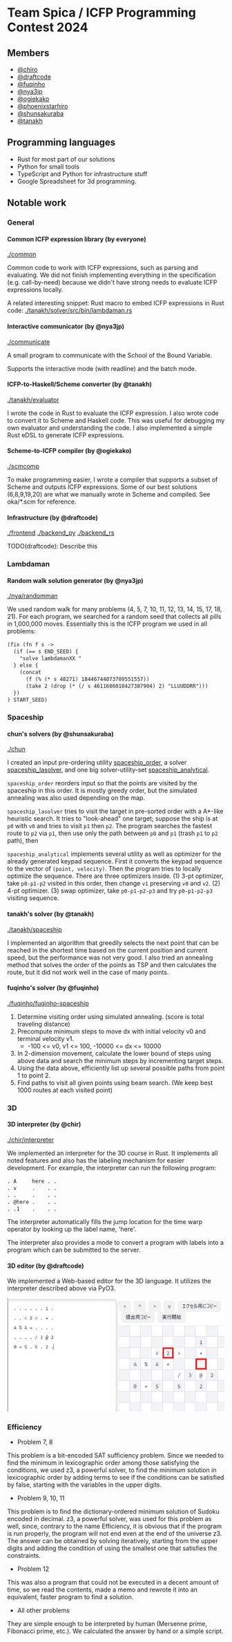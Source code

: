 # Team Spica / ICFP Programming Contest 2024

## Members

- [@chiro](https://github.com/chiro/)
- [@draftcode](https://github.com/draftcode/)
- [@fuqinho](https://github.com/fuqinho/)
- [@nya3jp](https://github.com/nya3jp/)
- [@ogiekako](https://github.com/ogiekako/)
- [@phoenixstarhiro](https://github.com/phoenixstarhiro/)
- [@shunsakuraba](https://github.com/shunsakuraba/)
- [@tanakh](https://github.com/tanakh/)

## Programming languages

- Rust for most part of our solutions
- Python for small tools
- TypeScript and Python for infrastructure stuff
- Google Spreadsheet for 3d programming.

## Notable work

### General

#### Common ICFP expression library (by everyone)

[./common](./common)

Common code to work with ICFP expressions, such as parsing and evaluating. We did not finish implementing everything in the specification (e.g. call-by-need) because we didn't have strong needs to evaluate ICFP expressions locally.

A related interesting snippet: Rust macro to embed ICFP expressions in Rust code:
[./tanakh/solver/src/bin/lambdaman.rs](./tanakh/solver/src/bin/lambdaman.rs)

#### Interactive communicator (by @nya3jp)

[./communicate](./communicate)

A small program to communicate with the School of the Bound Variable.

Supports the interactive mode (with readline) and the batch mode.

#### ICFP-to-Haskell/Scheme converter (by @tanakh)

[./tanakh/evaluator](./tanakh/evaluator)

I wrote the code in Rust to evaluate the ICFP expression. I also wrote code to convert it to Scheme and Haskell code. This was useful for debugging my own evaluator and understanding the code. I also implemented a simple Rust eDSL to generate ICFP expressions.

#### Scheme-to-ICFP compiler (by @ogiekako)

[./scmcomp](./scmcomp)

To make programming easier, I wrote a compiler that supports a subset of Scheme and outputs ICFP expressions. Some of our best solutions (6,8,9,19,20) are what we manually wrote in Scheme and compiled. See oka/\*.scm for reference.

#### Infrastructure (by @draftcode)

[./frontend](./frontend)
[./backend_py](./backend_py)
[./backend_rs](./backend_rs)

TODO(draftcode): Describe this

### Lambdaman

#### Random walk solution generator (by @nya3jp)

[./nya/randomman](./nya/randomman)

We used random walk for many problems (4, 5, 7, 10, 11, 12, 13, 14, 15, 17, 18,
21). For each program, we searched for a random seed that collects all pills in
1,000,000 moves. Essentially this is the ICFP program we used in all problems:

```
(fix (fn f s ->
  (if (== s END_SEED) {
    "solve lambdamanXX "
  } else {
    (concat
      (f (% (* s 48271) 18446744073709551557))
      (take 2 (drop (* (/ s 4611686018427387904) 2) "LLUUDDRR")))
  })
) START_SEED)
```

### Spaceship

#### chun's solvers (by @shunsakuraba)

[./chun](./chun)

I created an input pre-ordering utility [spaceship_order](chun/spaceship_order), a solver [spaceship_lasolver](chun/spaceship_lasolver), and one big solver-utility-set [spaceship_analytical](chun/spaceship_analytical).

`spaceship_order` reorders input so that the points are visited by the spaceship in this order. It is mostly greedy order, but the simulated annealing was also used depending on the map.

`spaceship_lasolver` tries to visit the target in pre-sorted order with a A\*-like heuristic search. It tries to "look-ahead" one target; suppose the ship is at `p0` with `v0` and tries to visit `p1` then `p2`. The program searches the fastest route to `p2` via `p1`, then use only the path between `p0` and `p1` (trash `p1` to `p2` path), then

`spaceship_analytical` implements several utility as well as optimizer for the already generated keypad sequence. First it converts the keypad sequence to the vector of `(point, velocity)`. Then the program tries to locally optimize the sequence. There are three optimizers inside. (1) 3-pt optimizer, take `p0-p1-p2` visited in this order, then change `v1` preserving `v0` and `v2`. (2) 4-pt optimizer. (3) swap optimizer, take `p0-p1-p2-p3` and try `p0-p1-p2-p3` visiting sequence.

#### tanakh's solver (by @tanakh)

[./tanakh/spaceship](./tanakh/spaceship)

I implemented an algorithm that greedily selects the next point that can be reached in the shortest time based on the current position and current speed, but the performance was not very good. I also tried an annealing method that solves the order of the points as TSP and then calculates the route, but it did not work well in the case of many points.

#### fuqinho's solver (by @fuqinho)

[./fuqinho/fuqinho-spaceship](./fuqinho/fuqinho-spaceship)

1. Determine visiting order using simulated annealing. (score is total traveling distance)
2. Precompute minimum steps to move dx with initial velocity v0 and terminal velocity v1.
   - -100 <= v0, v1 <= 100, -10000 <= dx <= 10000
3. In 2-dimension movement, calculate the lower bound of steps using above data and search the minimum steps by incrementing target steps.
4. Using the data above, efficiently list up several possible paths from point 1 to point 2.
5. Find paths to visit all given points using beam search. (We keep best 1000 routes at each visited point)

### 3D

#### 3D interpreter (by @chir)

[./chir/interpreter](./chir/interpreter)

We implemented an interpreter for the 3D course in Rust. It implements all noted features and also has the labeling mechanism for easier development.
For example, the interpreter can run the following program:

```
. A     here . .
. v     .    . .
. .     .    . .
. @here .    . .
. .1    .    . .
```

The interpreter automatically fills the jump location for the time warp operator by looking up the label name, 'here'.

The interpreter also provides a mode to convert a program with labels into a program which can be submitted to the server.

#### 3D editor (by @draftcode)

We implemented a Web-based editor for the 3D language. It utilizes the interpreter described above via PyO3.

![screenshot of the 3d editor](./images/3d-editor.jpg)

### Efficiency

- Problem 7, 8

This problem is a bit-encoded SAT sufficiency problem. Since we needed to find the minimum in lexicographic order among those satisfying the conditions, we used z3, a powerful solver, to find the minimum solution in lexicographic order by adding terms to see if the conditions can be satisfied by false, starting with the variables in the upper digits.

- Problem 9, 10, 11

This problem is to find the dictionary-ordered minimum solution of Sudoku encoded in decimal. z3, a powerful solver, was used for this problem as well, since, contrary to the name Efficiency, it is obvious that if the program is run properly, the program will not end even at the end of the universe z3. The answer can be obtained by solving iteratively, starting from the upper digits and adding the condition of using the smallest one that satisfies the constraints.

- Problem 12

This was also a program that could not be executed in a decent amount of time, so we read the contents, made a memo and rewrote it into an equivalent, faster program to find a solution.

- All other problems

They are simple enough to be interpreted by human (Mersenne prime, Fibonacci prime, etc.). We calculated the answer by hand or a simple script.
